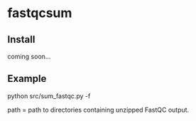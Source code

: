 # fastqcsum

## Install

coming soon...

## Example

python src/sum_fastqc.py -f <path>

path = path to directories containing unzipped FastQC output.
